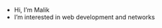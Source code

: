 - Hi, I’m Malik
- I’m interested in web development and networks
<!---
2312421412/2312421412 is a ✨ special ✨ repository because its `README.md` (this file) appears on your GitHub profile.
You can click the Preview link to take a look at your changes.
--->
